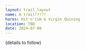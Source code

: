 ```yaml
---
layout: trail_layout
name: A trail!?!?!
hares: Hit'n'Cum & Virgin Quining
location: TBD
date: 2024-07-08
---
```


(details to follow)
